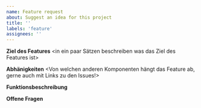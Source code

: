 ```yaml
---
name: Feature request
about: Suggest an idea for this project
title: ''
labels: 'feature'
assignees: ''
---
```


**Ziel des Features**
<in ein paar Sätzen beschreiben was das Ziel des Features ist>

**Abhänigkeiten**
<Von welchen anderen Komponenten hängt das Feature ab, gerne auch mit Links zu den Issues!>
<Oder dem Gesamtsystem>

**Funktionsbeschreibung**
<Beschreibe die Teilaspekte des Features>

**Offene Fragen**
<Beschreibe wo es noch offene Punkte zum diskutieren gibt>
